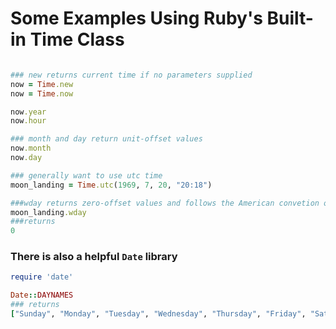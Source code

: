 # Some Examples Using Ruby's Built-in Time Class

```ruby

### new returns current time if no parameters supplied
now = Time.new
now = Time.now

now.year
now.hour

### month and day return unit-offset values
now.month
now.day

### generally want to use utc time
moon_landing = Time.utc(1969, 7, 20, "20:18")

###wday returns zero-offset values and follows the American convetion of starting the week on Sunday
moon_landing.wday
###returns 
0
```

### There is also a helpful `Date` library
```ruby
require 'date'

Date::DAYNAMES
### returns
["Sunday", "Monday", "Tuesday", "Wednesday", "Thursday", "Friday", "Saturday"]
```